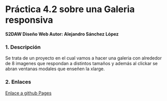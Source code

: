 # Práctica 4.2 sobre una Galeria responsiva

 **S2DAW Diseño Web Autor: Alejandro Sánchez López**

### 1. Descripción

Se trata de un proyecto en el cual vamos a hacer una galeria con alrededor de 8 imagenes que respondan a distintos tamaños y además al clickar se abran ventanas modales que enseñen la xlarge.
### 2. Enlaces
[Enlace a github Pages](https://alexsanlo.github.io/P4.2-Galeria-de-imagenes/)
